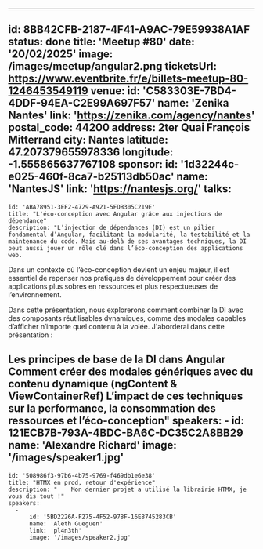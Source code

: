 ---
id: 8BB42CFB-2187-4F41-A9AC-79E59938A1AF
status: done
title: 'Meetup #80'
date: '20/02/2025'
image: /images/meetup/angular2.png
ticketsUrl: https://www.eventbrite.fr/e/billets-meetup-80-1246453549119
venue:
  id: 'C583303E-7BD4-4DDF-94EA-C2E99A697F57'
  name: 'Zenika Nantes'
  link: 'https://zenika.com/agency/nantes'
  postal_code: 44200
  address: 2ter Quai François Mitterrand
  city: Nantes
  latitude: 47.207379655978336
  longitude: -1.555865637767108
sponsor:
    id: '1d32244c-e025-460f-8ca7-b25113db50ac'
    name: 'NantesJS'
    link: 'https://nantesjs.org/'
talks:
  -
    id: 'ABA78951-3EF2-4729-A921-5FDB305C219E'
    title: "L'éco-conception avec Angular grâce aux injections de dépendance"
    description: "L’injection de dépendances (DI) est un pilier fondamental d’Angular, facilitant la modularité, la testabilité et la maintenance du code. Mais au-delà de ses avantages techniques, la DI peut aussi jouer un rôle clé dans l’éco-conception des applications web.

Dans un contexte où l’éco-conception devient un enjeu majeur, il est essentiel de repenser nos pratiques de développement pour créer des applications plus sobres en ressources et plus respectueuses de l’environnement.

Dans cette présentation, nous explorerons comment combiner la DI avec des composants réutilisables dynamiques, comme des modales capables d’afficher n’importe quel contenu à la volée. J'aborderai dans cette présentation :

Les principes de base de la DI dans Angular
Comment créer des modales génériques avec du contenu dynamique (ngContent & ViewContainerRef)
L’impact de ces techniques sur la performance, la consommation des ressources et l’éco-conception"
    speakers:
      -
          id: 121ECB7B-793A-4BDC-BA6C-DC35C2A8BB29
          name: 'Alexandre Richard'
          image: '/images/speaker1.jpg'
  -
    id: '508986f3-97b6-4b75-9769-f469db1e6e38'
    title: "HTMX en prod, retour d'expérience"
    description: "    Mon dernier projet a utilisé la librairie HTMX, je vous dis tout !"
    speakers:
      -
          id: '5BD2226A-F275-4F52-978F-16E8745283CB'
          name: 'Aleth Gueguen'
          link: 'pl4n3th'
          image: '/images/speaker2.jpg'
